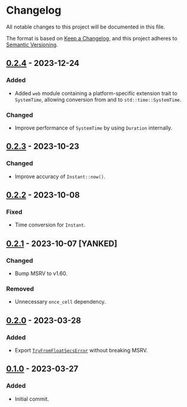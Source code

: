 # Changelog

All notable changes to this project will be documented in this file.

The format is based on [Keep a Changelog](https://keepachangelog.com/en/1.0.0/),
and this project adheres to [Semantic Versioning](https://semver.org/spec/v2.0.0.html).

## [0.2.4] - 2023-12-24

### Added
- Added `web` module containing a platform-specific extension trait to
  `SystemTime`, allowing conversion from and to `std::time::SystemTime`.

### Changed
- Improve performance of `SystemTime` by using `Duration` internally.


## [0.2.3] - 2023-10-23

### Changed
- Improve accuracy of `Instant::now()`.


## [0.2.2] - 2023-10-08

### Fixed
- Time conversion for `Instant`.


## [0.2.1] - 2023-10-07 [YANKED]

### Changed
- Bump MSRV to v1.60.

### Removed
- Unnecessary `once_cell` dependency.


## [0.2.0] - 2023-03-28

### Added
- Export [`TryFromFloatSecsError`] without breaking MSRV.

[`TryFromFloatSecsError`]: https://doc.rust-lang.org/std/time/struct.TryFromFloatSecsError.html


## [0.1.0] - 2023-03-27

### Added
- Initial commit.


[Unreleased]: https://github.com/daxpedda/web-time/compare/v0.2.4...HEAD
[0.2.4]: https://github.com/daxpedda/web-time/compare/v0.2.3...v0.2.4
[0.2.3]: https://github.com/daxpedda/web-time/compare/v0.2.2...v0.2.3
[0.2.2]: https://github.com/daxpedda/web-time/compare/v0.2.1...v0.2.2
[0.2.1]: https://github.com/daxpedda/web-time/compare/v0.2.0...v0.2.1
[0.2.0]: https://github.com/daxpedda/web-time/compare/v0.1.0...v0.2.0
[0.1.0]: https://github.com/daxpedda/web-time/releases/tag/v0.1.0
